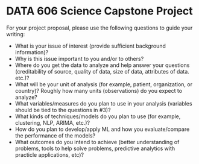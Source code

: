 # DATA 606 Science Capstone Project

For your project proposal, please use the following questions to guide your writing:

- What is your issue of interest (provide sufficient background information)?
- Why is this issue important to you and/or to others?
- Where do you get the data to analyze and help answer your questions (creditability of source, quality of data, size of data, attributes of data. etc.)?
- What will be your unit of analysis (for example, patient, organization, or country)? Roughly how many units (observations) do you expect to analyze?
- What variables/measures do you plan to use in your analysis (variables should be tied to the questions in #3)?
- What kinds of techniques/models do you plan to use (for example, clustering, NLP, ARIMA, etc.)?
- How do you plan to develop/apply ML and how you evaluate/compare the performance of the models?
- What outcomes do you intend to achieve (better understanding of problems, tools to help solve problems, predictive analytics with practicle applications, etc)?


